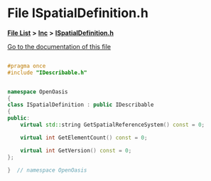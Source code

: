 

# File ISpatialDefinition.h

[**File List**](files.md) **>** [**Inc**](dir_e48a3e9a07fc2444cdac51c67822643f.md) **>** [**ISpatialDefinition.h**](_i_spatial_definition_8h.md)

[Go to the documentation of this file](_i_spatial_definition_8h.md)


```C++

#pragma once
#include "IDescribable.h"


namespace OpenOasis
{
class ISpatialDefinition : public IDescribable
{
public:
    virtual std::string GetSpatialReferenceSystem() const = 0;

    virtual int GetElementCount() const = 0;

    virtual int GetVersion() const = 0;
};

}  // namespace OpenOasis
```


